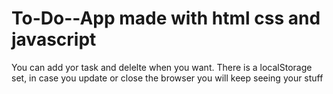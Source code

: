 # To-Do--App made with html css and javascript

You can add yor task and delelte when you want.
There is a localStorage set, in case you update or close the browser you will keep seeing your stuff
